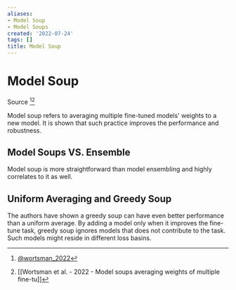 ```yaml
---
aliases:
- Model Soup
- Model Soups
created: '2022-07-24'
tags: []
title: Model Soup
---
```


# Model Soup

Source [^1][^2]

Model soup refers to averaging multiple fine-tuned models' weights to a new model. It is shown that such practice improves the performance and robustness.

## Model Soups VS. Ensemble

Model soup is more straightforward than model ensembling and highly correlates to it as well.

## Uniform Averaging and Greedy Soup

The authors have shown a greedy soup can have even better performance than a uniform average. By adding a model only when it improves the fine-tune task, greedy soup ignores models that does not contribute to the task. Such models might reside in different loss basins.

[^1]: [@wortsman_2022](zotero://select/items/@wortsman_2022)
[^2]: [[Wortsman et al. - 2022 - Model soups averaging weights of multiple fine-tu]]
